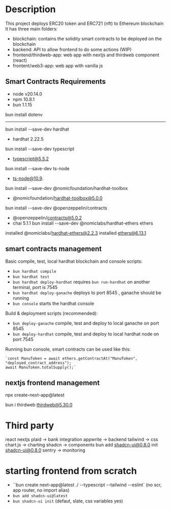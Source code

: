 # Description

This project deploys ERC20 token and ERC721 (nft) to Ethereum blockchain
It has three main folders:

- blockchain: contains the solidity smart contracts to be deployed on the blockchain
- backend: API to allow frontend to do some actions (WIP)
- frontend/thirdweb-app: web app with nextjs and thirdweb component (react)
- frontent/web3-app: web app with vanilla js

## Smart Contracts Requirements

- node v20.14.0
- npm 10.8.1
- bun 1.1.15

bun install dotenv

--------
bun install --save-dev hardhat 
- hardhat 2.22.5

bun install --save-dev typescript
- typescript@5.5.2

bun install --save-dev ts-node
- ts-node@10.9.

bun install --save-dev @nomicfoundation/hardhat-toolbox
- @nomicfoundation/hardhat-toolbox@5.0.0

 bun install --save-dev @openzeppelin/contracts

- @openzeppelin/contracts@5.0.2
- chai 5.1.1
bun install --save-dev @nomiclabs/hardhat-ethers ethers

installed @nomiclabs/hardhat-ethers@2.2.3
installed ethers@6.13.1



## smart contracts management


Basic compile, test, local hardhat blockchain and console scripts:

- `bun hardhat compile`
- `bun hardhat test`
- `bun hardhat deploy-hardhat` requires `bun run-hardhat` on another terminal, port is 7545
- `bun hardhat deploy-ganache` deploys to  port 8545 , ganache should be running
- `bun console` starts the hardhat console

Build & deployment scripts (recommended):

- `bun deploy-ganache` compile, test and deploy to local ganache on port 8545
- `bun deploy-hardhat` compile, test and deploy to local hardhat node on port 7545

Running bun console, smart contracts can be used like this:

    `const ManuToken = await ethers.getContractAt("ManuToken", "deployed_contract_address");
    await ManuToken.totalSupply();`


## nextjs frontend management

npx create-next-app@latest


bun i thirdweb
 thirdweb@5.30.0 

 # Third party

react
nextjs 
plaid -> bank integration
appwrite -> backend
tailwind -> css
chart.js -> charting
shadcn -> components bun add shadcn-ui@0.8.0 init shadcn-ui@0.8.0
sentry -> monitoring

# starting frontend from scratch


- ``bun create next-app@latest  ./ --typescript --tailwind --eslint` (no scr, app router, no import alias)
- `bun add shadcn-ui@latest`  
- `bun shadcn-ui init` (defaut, slate, css variables yes)